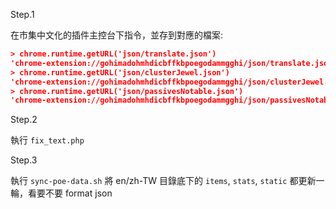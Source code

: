 
Step.1

在市集中文化的插件主控台下指令，並存到對應的檔案:

```json
> chrome.runtime.getURL('json/translate.json')
'chrome-extension://gohimadohmhdicbffkbpoegodammgghi/json/translate.json'           // ./translate.json
> chrome.runtime.getURL('json/clusterJewel.json')
'chrome-extension://gohimadohmhdicbffkbpoegodammgghi/json/clusterJewel.json'        // ./cluster.json
> chrome.runtime.getURL('json/passivesNotable.json')
'chrome-extension://gohimadohmhdicbffkbpoegodammgghi/json/passivesNotable.json'     // ./passivesNotable.json
```

Step.2

執行 `fix_text.php`

Step.3

執行 `sync-poe-data.sh` 將 en/zh-TW 目錄底下的 `items`, `stats`, `static` 都更新一輪，看要不要 format json
